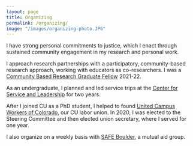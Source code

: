 ```yaml
---
layout: page
title: Organizing
permalink: /organizing/
image: "/images/organizing-photo.JPG"
---
```


I have strong personal commitments to justice, which I enact through sustained community engagement in my research and personal work. 

I approach research partnerships with a participatory, community-based research approach, working with educators as co-researchers. I was a [Community Based Research Graduate Fellow](https://www.colorado.edu/cuengage/graduate-fellowship-community-based-research-0/) 2021-22.

As an undergraduate, I planned and led service trips at the [Center for Service and Leadership](https://leadandserve.sa.ua.edu/) for two years. 

After I joined CU as a PhD student, I helped to found [United Campus Workers of Colorado](https://www.ucwcolorado.org/), our CU labor union. In 2020, I was elected to the Steering Committee and then elected union secretary, where I served for one year. 

I also organize on a weekly basis with [SAFE Boulder](https://safeboulder.org/), a mutual aid group.